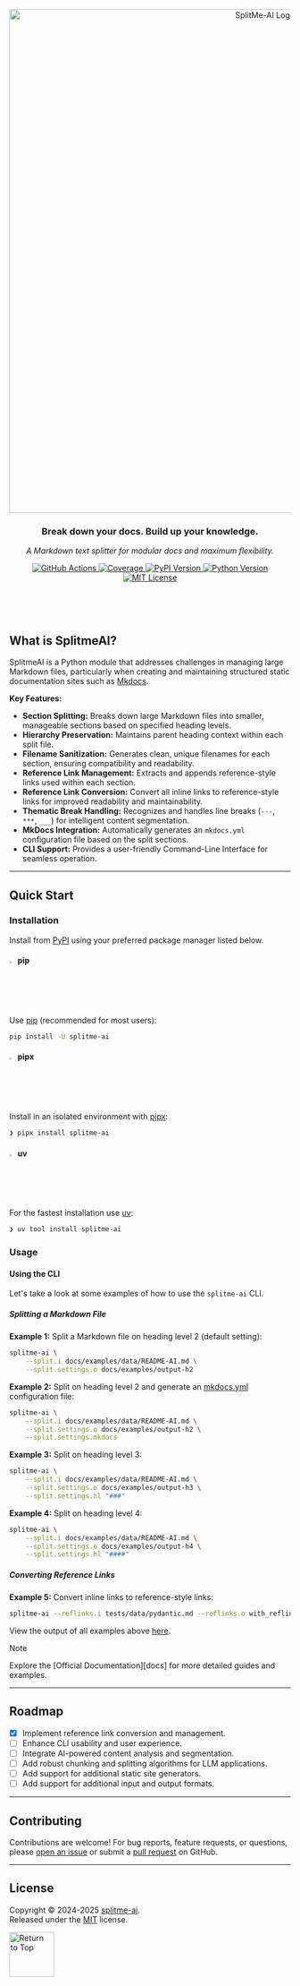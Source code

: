 <div id="top" align="center">

<!-- HEADER -->
<picture>
  <source media="(prefers-color-scheme: dark)" srcset="https://raw.githubusercontent.com/eli64s/splitme-ai/ed2534164a2f7f2a7b4aafef998127791b205f30/docs/assets/logo-dark.svg">
  <source media="(prefers-color-scheme: light)" srcset="https://raw.githubusercontent.com/eli64s/splitme-ai/ed2534164a2f7f2a7b4aafef998127791b205f30/docs/assets/logo-light.svg">
  <img alt="SplitMe-AI Logo" src="https://raw.githubusercontent.com/eli64s/splitme-ai/ed2534164a2f7f2a7b4aafef998127791b205f30/docs/assets/logo-light.svg" width="900" style="max-width: 100%;">
</picture>

<h3 align="center">
  Break down your docs. Build up your knowledge.
</h3>

<p align="center">
  <em>A Markdown text splitter for modular docs and maximum flexibility.</em>
</p>

<!-- BADGES -->
<div align="center">
  <p align="center" style="margin-bottom: 20px;">
    <a href="https://github.com/eli64s/splitme-ai/actions">
      <img src="https://img.shields.io/github/actions/workflow/status/eli64s/splitme-ai/ci.yml?label=CI&style=flat&logo=githubactions&logoColor=white&labelColor=2A2A2A&color=ffd700" alt="GitHub Actions" />
    </a>
    <a href="https://app.codecov.io/gh/eli64s/splitme-ai">
      <img src="https://img.shields.io/codecov/c/github/eli64s/splitme-ai?label=Coverage&style=flat&logo=codecov&logoColor=white&labelColor=2A2A2A&color=3fe1c0" alt="Coverage" />
    </a>
    <a href="https://pypi.org/project/splitme-ai/">
      <img src="https://img.shields.io/pypi/v/splitme-ai?label=PyPI&style=flat&logo=pypi&logoColor=white&labelColor=2A2A2A&color=3d8be1" alt="PyPI Version" />
    </a>
    <a href="https://github.com/eli64s/splitme-ai">
      <img src="https://img.shields.io/pypi/pyversions/splitme-ai?label=Python&style=flat&logo=python&logoColor=white&labelColor=2A2A2A&color=9b26d4" alt="Python Version" />
    </a>
    <a href="https://opensource.org/license/mit/">
      <img src="https://img.shields.io/github/license/eli64s/splitme-ai?label=License&style=flat&logo=opensourceinitiative&logoColor=white&labelColor=2A2A2A&color=ff00ff" alt="MIT License">
    </a>
  </p>
</div>

<div align="center">
  <img src="https://raw.githubusercontent.com/eli64s/splitme-ai/216a92894e6f30c707a214fad5a5fba417e3bc39/docs/assets/line.svg" alt="separator" width="100%" height="2px" style="margin: 20px 0;">
</div>

</div>

## What is SplitmeAI?

SplitmeAI is a Python module that addresses challenges in managing large Markdown files, particularly when creating and maintaining structured static documentation sites such as [Mkdocs][mkdocs].

__Key Features:__

- **Section Splitting:** Breaks down large Markdown files into smaller, manageable sections based on specified heading levels.
- **Hierarchy Preservation:** Maintains parent heading context within each split file.
- **Filename Sanitization:** Generates clean, unique filenames for each section, ensuring compatibility and readability.
- **Reference Link Management:** Extracts and appends reference-style links used within each section.
- **Reference Link Conversion:** Convert all inline links to reference-style links for improved readability and maintainability.
- **Thematic Break Handling:** Recognizes and handles line breaks (`---`, `***`, `___`) for intelligent content segmentation.
- **MkDocs Integration:** Automatically generates an `mkdocs.yml` configuration file based on the split sections.
- **CLI Support:** Provides a user-friendly Command-Line Interface for seamless operation.

---

## Quick Start

### Installation

Install from [PyPI][pypi] using your preferred package manager listed below.

#### <img width="2%" src="https://simpleicons.org/icons/python.svg">&emsp13;pip

Use [pip][pip] (recommended for most users):

```sh
pip install -U splitme-ai
```

#### <img width="2%" src="https://simpleicons.org/icons/pipx.svg">&emsp13;pipx

Install in an isolated environment with [pipx][pipx]:

```sh
❯ pipx install splitme-ai
```

#### <img width="2%" src="https://simpleicons.org/icons/uv.svg">&emsp13;uv

For the fastest installation use [uv][uv]:

```sh
❯ uv tool install splitme-ai
```

### Usage

#### Using the CLI

Let's take a look at some examples of how to use the `splitme-ai` CLI.

##### Splitting a Markdown File

__Example 1:__ Split a Markdown file on heading level 2 (default setting):

```sh
splitme-ai \
    --split.i docs/examples/data/README-AI.md \
    --split.settings.o docs/examples/output-h2
```

__Example 2:__ Split on heading level 2 and generate an [mkdocs.yml] configuration file:

```sh
splitme-ai \
    --split.i docs/examples/data/README-AI.md \
    --split.settings.o docs/examples/output-h2 \
    --split.settings.mkdocs
```

__Example 3:__ Split on heading level 3:

```sh
splitme-ai \
    --split.i docs/examples/data/README-AI.md \
    --split.settings.o docs/examples/output-h3 \
    --split.settings.hl "###"
```

__Example 4:__ Split on heading level 4:

```sh
splitme-ai \
    --split.i docs/examples/data/README-AI.md \
    --split.settings.o docs/examples/output-h4 \
    --split.settings.hl "####"
```

##### Converting Reference Links

__Example 5:__ Convert inline links to reference-style links:

```sh
splitme-ai --reflinks.i tests/data/pydantic.md --reflinks.o with_reflinks.md
```

View the output of all examples above [here](./docs/examples).

>[!NOTE]
> Explore the [Official Documentation][docs] for more detailed guides and examples.

---

## Roadmap

- [X] Implement reference link conversion and management.
- [ ] Enhance CLI usability and user experience.
- [ ] Integrate AI-powered content analysis and segmentation.
- [ ] Add robust chunking and splitting algorithms for LLM applications.
- [ ] Add support for additional static site generators.
- [ ] Add support for additional input and output formats.

---

## Contributing

Contributions are welcome! For bug reports, feature requests, or questions, please [open an issue][github-issues] or submit a [pull request][github-pulls] on GitHub.

---

## License

Copyright © 2024-2025 [splitme-ai][splitme-ai]. <br />
Released under the [MIT][mit-license] license.

<div align="left">
  <a href="#top">
    <img src="https://raw.githubusercontent.com/eli64s/splitme-ai/216a92894e6f30c707a214fad5a5fba417e3bc39/docs/assets/button-circles.svg" alt="Return to Top" width="80px" height="80px">
  </a>
</div>

<div align="center">
  <img src="https://raw.githubusercontent.com/eli64s/splitme-ai/216a92894e6f30c707a214fad5a5fba417e3bc39/docs/assets/line.svg" alt="separator" width="100%" height="2px" style="margin: 20px 0;">
</div>

<!-- REFERENCE LINKS -->

<!-- PROJECT RESOURCES -->
[pypi]: https://pypi.org/project/splitme-ai/
[splitme-ai]: https://github.com/eli64s/splitme-ai
[github-issues]: https://github.com/eli64s/splitme-ai/issues
[github-pulls]: https://github.com/eli64s/splitme-ai/pulls
[mit-license]: https://github.com/eli64s/splitme-ai/blob/main/LICENSE

<!-- DEV TOOLS -->
[python]: https://www.python.org/
[pip]: https://pip.pypa.io/en/stable/
[pipx]: https://pipx.pypa.io/stable/
[uv]: https://docs.astral.sh/uv/
[mkdocs]: https://www.mkdocs.org/
[mkdocs.yml]: https://www.mkdocs.org/user-guide/configuration/
